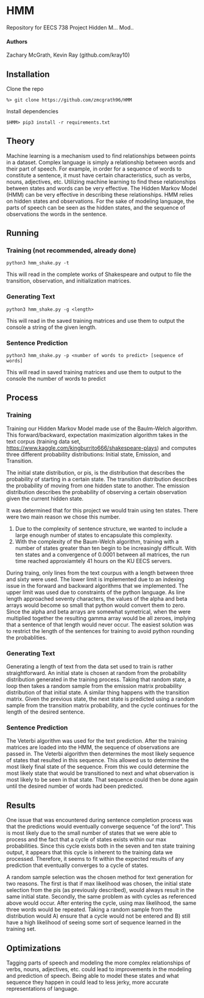 # HMM
Repository for EECS 738 Project Hidden M... Mod..

#### Authors
Zachary McGrath, Kevin Ray (github.com/kray10)

## Installation

Clone the repo
```
%> git clone https://github.com/zmcgrath96/HMM
```

Install dependencies
```
$HMM> pip3 install -r requirements.txt

```
## Theory
Machine learning is a mechanism used to find relationships between points in a dataset. Complex language is simply a relationship between words and their part of speech. For example, in order for a sequence of words to constitute a sentence, it must have certain characteristics, such as verbs, nouns, adjectives, etc. Utilizing machine learning to find these relationships between states and words can be very effective. The Hidden Markov Model (HMM) can be very effective in describing these relationships. HMM relies on hidden states and observations. For the sake of modeling language, the parts of speech can be seen as the hidden states, and the sequence of observations the words in the sentence.
## Running

### Training (not recommended, already done)
```
python3 hmm_shake.py -t
```
This will read in the complete works of Shakespeare and output to file the transition, observation, and initialization matrices.

### Generating Text
```
python3 hmm_shake.py -g <length>
```
This will read in the saved training matrices and use them to output the console a string of the given length.

### Sentence Prediction
```
python3 hmm_shake.py -p <number of words to predict> [sequence of words]
```
This will read in saved training matrices and use them to output to the console the number of words to predict

## Process

### Training
Training our Hidden Markov Model made use of the Baulm-Welch algorithm. This forward/backward, expectation maximization algorithm takes in the text corpus (training data set, https://www.kaggle.com/kingburrito666/shakespeare-plays) and computes three different probability distributions: Initial state, Emission, and Transition.

The initial state distribution, or pis, is the distribution that describes the probability of starting in a certain state. The transition distribution describes the probability of moving from one hidden state to another. The emission distribution describes the probability of observing a certain observation given the current hidden state.

It was determined that for this project we would train using ten states. There were two main reason we chose this number.
1. Due to the complexity of sentence structure, we wanted to include a large enough number of states to encapsulate this complexity.
2. With the complexity of the Baum-Welch algorithm, training with a number of states greater than ten begin to be increasingly difficult. With ten states and a convergence of 0.0001 between all matrices, the run time reached approxiamtely 41 hours on the KU EECS servers.

During traing, only lines from the text courpus with a length between three and sixty were used. The lower limit is implemented due to an indexing issue in the forward and backward algorithms that we implemented. The upper limit was used due to constraints of the python language. As line length approached seventy characters, the values of the alpha and beta arrays would become so small that python would convert them to zero. Since the alpha and beta arrays are somewhat symetrical, when the were multiplied together the resulting gamma array would be all zeroes, implying that a sentence of that length would never occur. The easiest solution was to restrict the length of the sentences for training to avoid python rounding the probablities.

### Generating Text
Generating a length of text from the data set used to train is rather straightforward. An initial state is chosen at random from the probability distribution generated in the training process. Taking that random state, a loop then takes a random sample from the emission matrix probability distribution of that initial state. A similar thing happens with the transition matrix. Given the previous state, the next state is predicted using a random sample from the transition matrix probability, and the cycle continues for the length of the desired sentence.

### Sentence Prediction
The Veterbi algorithm was used for the text prediction. After the training matrices are loaded into the HMM, the sequence of observations are passed in. The Veterbi algorithm then determines the most likely sequence of states that resulted in this sequence. This allowed us to determine the most likely final state of the sequence. From this we could determine the most likely state that would be transitioned to next and what observation is most likely to be seen in that state. That sequence could then be done again until the desired number of words had been predicted.

## Results
One issue that was encountered during sentence completion process was that the predictions would eventually converge sequence "of the lord". This is most likely due to the small number of states that we were able to process and the fact that a cycle of states exists within our max probabilities. Since this cycle exists both in the seven and ten state training output, it appears that this cycle is inherent to the training data we processed. Therefore, it seems to fit within the expected results of any prediction that eventually converges to a cycle of states.

A random sample selection was the chosen method for text generation for two reasons. The first is that if max likelihood was chosen, the initial state selection from the pis (as previously described), would always result in the same initial state. Secondly, the same problem as with cycles as referenced above would occur. After entering the cycle, using max likelihood, the same three words would be repeated. Taking a random sample from the distribution would A) ensure that a cycle would not be entered and B) still have a high likelihood of seeing some sort of sequence learned in the training set.

## Optimizations
Tagging parts of speech and modeling the more complex relationships of verbs, nouns, adjectives, etc. could lead to improvements in the modeling and prediction of speech. Being able to model these states and what sequence they happen in could lead to less jerky, more accurate representations of language.
